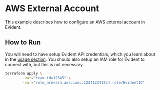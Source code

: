 # AWS External Account

This example describes how to configure an AWS external account in Evident.

## How to Run

You will need to have setup Evident API credentials, which you learn about in the [usage section](../../README.md). You should also setup an IAM role for Evident to connect with, but this is not necessary.

```bash
terraform apply \
        -var="team_id=12345" \
        -var="role_arn=arn:aws:iam::123412341234:role/EvidentIO"
````